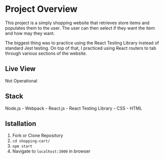 Project Overview
========

This project is a simply shopping website that retrieves store items and populates them to the user. The user can then select if they want the item and how may they want. 

The biggest thing was to practice using the React Testing Library instead of standard Jest testing. On top of that, I practiced using React routers to tab through various sections of the website. 

Live View
---------
Not Operational

Stack
-----
Node.js - Webpack - React.js - React Testing Library - CSS - HTML

Istallation
-----------
  1. Fork or Clone Repository
  2. `cd shopping-cart/`
  3. `npm start`
  4. Navigate to `localhost:3000` in browser

